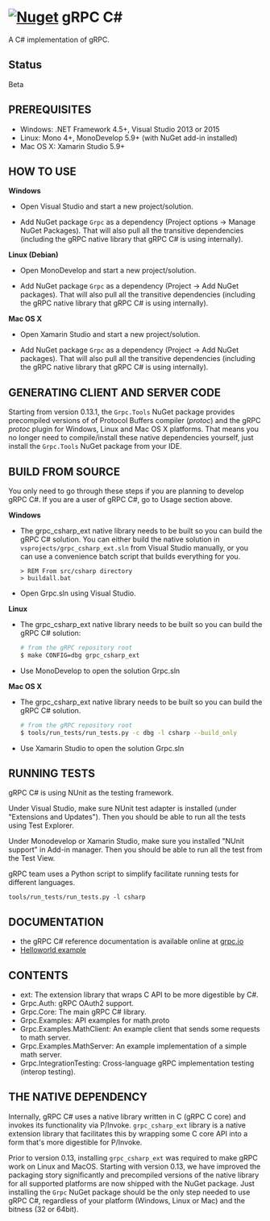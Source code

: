 [![Nuget](https://img.shields.io/nuget/v/Grpc.svg)](http://www.nuget.org/packages/Grpc/)
gRPC C#
=======

A C# implementation of gRPC.

Status
------

Beta

PREREQUISITES
--------------

- Windows: .NET Framework 4.5+, Visual Studio 2013 or 2015
- Linux: Mono 4+, MonoDevelop 5.9+ (with NuGet add-in installed)
- Mac OS X: Xamarin Studio 5.9+

HOW TO USE
--------------

**Windows**

- Open Visual Studio and start a new project/solution.

- Add NuGet package `Grpc` as a dependency (Project options -> Manage NuGet Packages).
  That will also pull all the transitive dependencies (including the gRPC native library that
  gRPC C# is using internally).

**Linux (Debian)**

- Open MonoDevelop and start a new project/solution.

- Add NuGet package `Grpc` as a dependency (Project -> Add NuGet packages).
  That will also pull all the transitive dependencies (including the gRPC native library that
  gRPC C# is using internally).

**Mac OS X**

- Open Xamarin Studio and start a new project/solution.

- Add NuGet package `Grpc` as a dependency (Project -> Add NuGet packages).
  That will also pull all the transitive dependencies (including the gRPC native library that
  gRPC C# is using internally).


GENERATING CLIENT AND SERVER CODE
--------------

Starting from version 0.13.1, the `Grpc.Tools` NuGet package provides precompiled versions of of Protocol Buffers compiler (_protoc_) and the gRPC _protoc_ plugin for Windows, Linux and Mac OS X platforms. That means you no longer need to compile/install these native dependencies yourself, just install the `Grpc.Tools` NuGet package from your IDE.

BUILD FROM SOURCE
-----------------

You only need to go through these steps if you are planning to develop gRPC C#.
If you are a user of gRPC C#, go to Usage section above.

**Windows**

- The grpc_csharp_ext native library needs to be built so you can build the gRPC C# solution. You can 
  either build the native solution in `vsprojects/grpc_csharp_ext.sln` from Visual Studio manually, or you can use
  a convenience batch script that builds everything for you.

  ```
  > REM From src/csharp directory
  > buildall.bat
  ```

- Open Grpc.sln using Visual Studio.

**Linux**

- The grpc_csharp_ext native library needs to be built so you can build the gRPC C# solution:
  ```sh
  # from the gRPC repository root
  $ make CONFIG=dbg grpc_csharp_ext
  ```

- Use MonoDevelop to open the solution Grpc.sln

**Mac OS X**

- The grpc_csharp_ext native library needs to be built so you can build the gRPC C# solution.
  
  ```sh
  # from the gRPC repository root
  $ tools/run_tests/run_tests.py -c dbg -l csharp --build_only
  ```

- Use Xamarin Studio to open the solution Grpc.sln

RUNNING TESTS
-------------

gRPC C# is using NUnit as the testing framework.

Under Visual Studio, make sure NUnit test adapter is installed (under "Extensions and Updates").
Then you should be able to run all the tests using Test Explorer.

Under Monodevelop or Xamarin Studio, make sure you installed "NUnit support" in Add-in manager.
Then you should be able to run all the test from the Test View.

gRPC team uses a Python script to simplify facilitate running tests for
different languages.

```
tools/run_tests/run_tests.py -l csharp
```

DOCUMENTATION
-------------
- the gRPC C# reference documentation is available online at [grpc.io][]
- [Helloworld example][]

CONTENTS
--------

- ext:
  The extension library that wraps C API to be more digestible by C#.
- Grpc.Auth:
  gRPC OAuth2 support.
- Grpc.Core:
  The main gRPC C# library.
- Grpc.Examples:
  API examples for math.proto
- Grpc.Examples.MathClient:
  An example client that sends some requests to math server.
- Grpc.Examples.MathServer:
  An example implementation of a simple math server.
- Grpc.IntegrationTesting:
  Cross-language gRPC implementation testing (interop testing).

THE NATIVE DEPENDENCY
---------------

Internally, gRPC C# uses a native library written in C (gRPC C core) and invokes its functionality via P/Invoke. `grpc_csharp_ext` library is a native extension library that facilitates this by wrapping some C core API into a form that's more digestible for P/Invoke.

Prior to version 0.13, installing `grpc_csharp_ext` was required to make gRPC work on Linux and MacOS. Starting with version 0.13, we have improved the packaging story significantly and precompiled versions of the native library for all supported platforms are now shipped with the NuGet package. Just installing the `Grpc` NuGet package should be the only step needed to use gRPC C#, regardless of your platform (Windows, Linux or Mac) and the bitness (32 or 64bit).

[gRPC Linuxbrew instructions]:https://github.com/grpc/homebrew-grpc#quick-install-linux
[gRPC Homebrew instructions]:https://github.com/grpc/homebrew-grpc#quick-install-linux
[homebrew]:http://brew.sh
[gRPC install script]:https://raw.githubusercontent.com/grpc/homebrew-grpc/master/scripts/install
[grpc.io]: http://www.grpc.io/docs/installation/csharp.html
[Debian jessie-backports]:http://backports.debian.org/Instructions/
[Helloworld example]:../../examples/csharp/helloworld
